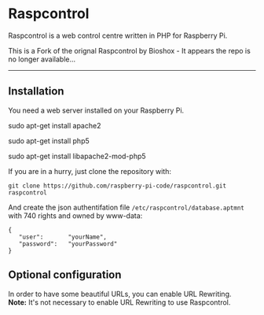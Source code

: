 # Raspcontrol

Raspcontrol is a web control centre written in PHP for Raspberry Pi.

This is a Fork of the orignal Raspcontrol by Bioshox - It appears the repo is no longer available...

***


## Installation

You need a web server installed on your Raspberry Pi.

sudo apt-get install apache2

sudo apt-get install php5

sudo apt-get install libapache2-mod-php5


If you are in a hurry, just clone the repository with:

	git clone https://github.com/raspberry-pi-code/raspcontrol.git raspcontrol

And create the json authentifation file `/etc/raspcontrol/database.aptmnt` with 740 rights and owned by www-data:

	{
 	   "user":       "yourName",
 	   "password":   "yourPassword"
	}

## Optional configuration

In order to have some beautiful URLs, you can enable URL Rewriting.  
__Note:__ It's not necessary to enable URL Rewriting to use Raspcontrol.

